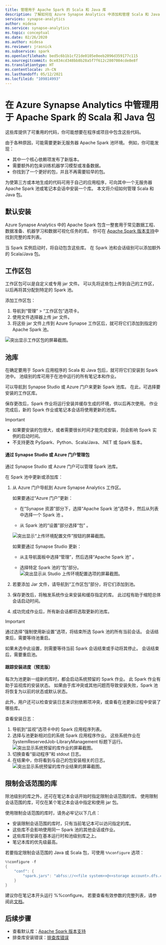 ```yaml
---
title: 管理用于 Apache Spark 的 Scala 和 Java 库
description: 了解如何在 Azure Synapse Analytics 中添加和管理 Scala 和 Java 库。
services: synapse-analytics
author: midesa
ms.service: synapse-analytics
ms.topic: conceptual
ms.date: 02/26/2020
ms.author: midesa
ms.reviewer: jrasnick
ms.subservice: spark
ms.openlocfilehash: bed5c6b1b1cf21de0105e0eeb2096d359177c115
ms.sourcegitcommit: 0ce834cd348bb8b28a5f7f612c2807084cde8e8f
ms.translationtype: HT
ms.contentlocale: zh-CN
ms.lasthandoff: 05/12/2021
ms.locfileid: "109814993"
---
```

# <a name="manage-scala-and-java-packages-for-apache-spark-in-azure-synapse-analytics"></a>在 Azure Synapse Analytics 中管理用于 Apache Spark 的 Scala 和 Java 包

这些库提供了可重用的代码，你可能想要在程序或项目中包含这些代码。 

由于各种原因，可能需要更新无服务器 Apache Spark 池环境。 例如，你可能发现：
- 其中一个核心依赖项发布了新版本。
- 需要额外的包来训练机器学习模型或准备数据。
- 你找到了一个更好的包，并且不再需要较早的包。

为使第三方或本地生成的代码可用于自己的应用程序，可向其中一个无服务器 Apache Spark 池或笔记本会话中安装一个库。 本文将介绍如何管理 Scala 和 Java 包。

## <a name="default-installation"></a>默认安装
Azure Synapse Analytics 中的 Apache Spark 包含一整套用于常见数据工程、数据准备、机器学习和数据可视化任务的库。 你可在 [Apache Spark 版本支持](apache-spark-version-support.md)中找到完整的库列表。 

当 Spark 实例启动时，将自动包含这些库。 在 Spark 池和会话级别可以添加额外的 Scala/Java 包。

## <a name="workspace-packages"></a>工作区包
工作区包可以是自定义或专用 jar 文件。 可以先将这些包上传到自己的工作区，以后再将其分配到特定的 Spark 池。

添加工作区包：
1. 导航到“管理” > “工作区包”选项卡。
2. 使用文件选择器上传 jar 文件。
3. 将这些 jar 文件上传到 Azure Synapse 工作区后，就可将它们添加到指定的 Apache Spark 池。

![突出显示工作区包的屏幕截图。](./media/apache-spark-azure-portal-add-libraries/studio-add-workspace-package.png "查看工作区包")

## <a name="pool-libraries"></a>池库
在确定要用于 Spark 应用程序的 Scala 和 Java 包后，就可将它们安装到 Spark 池中。 池级别的库可用于在池中运行的所有笔记本和作业。

可以导航到 Synapse Studio 或 Azure 门户来更新 Spark 池库。 在此，可选择要安装的工作区库。 

保存更改后，Spark 作业将运行安装并缓存生成的环境，供以后再次使用。 作业完成后，新的 Spark 作业或笔记本会话将使用更新的池库。 

> [!IMPORTANT]
> - 如果要安装的包很大，或者需要很长时间才能完成安装，则会影响 Spark 实例的启动时间。
> - 不支持更改 PySpark、Python、Scala/Java、.NET 或 Spark 版本。

#### <a name="manage-packages-from-synapse-studio-or-azure-portal"></a>通过 Synapse Studio 或 Azure 门户管理包
通过 Synapse Studio 或 Azure 门户可以管理 Spark 池库。 

在 Spark 池中更新或添加库：
1. 从 Azure 门户导航到 Azure Synapse Analytics 工作区。

    如果要通过“Azure 门户”更新：

    - 在“Synapse 资源”部分下，选择“Apache Spark 池”选项卡，然后从列表中选择一个 Spark 池 。
     
    - 从 Spark 池的“设置”部分选择“包” 。
  
    ![突出显示“上传环境配置文件”按钮的屏幕截图。](./media/apache-spark-azure-portal-add-libraries/apache-spark-add-library-azure.png "添加 Python 库")
   
    如果要通过 Synapse Studio 更新：
    - 从主导航面板中选择“管理”，然后选择“Apache Spark 池” 。

    - 选择特定 Spark 池的“包”部分。
    ![突出显示从 Studio 上传环境配置选项的屏幕截图。](./media/apache-spark-azure-portal-add-libraries/studio-update-libraries.png "从 Studio 添加 Python 库")
   
2. 若要添加 Jar 文件，请导航到“工作区包”部分，将它们添加到池。 
3. 保存更改后，将触发系统作业来安装和缓存指定的库。 此过程有助于缩短总体会话启动时间。 
4. 成功完成作业后，所有新会话都将选取更新的池库。

> [!IMPORTANT]
> 通过选择“强制使用新设置”选项，将结束所选 Spark 池的所有当前会话。 会话结束后，需要等待池重启。 
>
> 如果未选中此设置，则需要等待当前 Spark 会话结束或手动将其停止。 会话结束后，需要重启池。

#### <a name="track-installation-progress-preview"></a>跟踪安装进度（预览版）
每次为池更新一组新的库时，都会启动系统预留的 Spark 作业。 此 Spark 作业有助于监视库的安装状态。 如果由于库冲突或其他问题而导致安装失败，Spark 池将恢复为以前的状态或默认状态。 

此外，用户还可以检查安装日志来识别依赖项冲突，或查看在池更新过程中安装了哪些库。

查看安装日志：
1. 导航到“监视”选项卡中的 Spark 应用程序列表。 
2. 选择与池更新相对应的系统 Spark 应用程序作业。 这些系统作业在 SystemReservedJob-LibraryManagement 标题下运行。
   ![突出显示系统预留的库作业的屏幕截图。](./media/apache-spark-azure-portal-add-libraries/system-reserved-library-job.png "查看系统库作业")
3. 切换查看“驱动程序”和 stdout 日志。 
4. 在结果中，你将看到与自己的包安装相关的日志。
    ![突出显示系统预留的库作业结果的屏幕截图。](./media/apache-spark-azure-portal-add-libraries/system-reserved-library-job-results.png "查看系统库作业进度")

## <a name="session-scoped-libraries"></a>限制会话范围的库 
除池级别的库之外，还可在笔记本会话开始时指定限制会话范围的库。  使用限制会话范围的库，可仅在某个笔记本会话中指定和使用 jar 包。 

使用限制会话范围的库时，请务必牢记以下几点：
   - 安装限制会话范围的库时，只有当前笔记本可以访问指定的库。 
   - 这些库不会影响使用同一 Spark 池的其他会话或作业。 
   - 这些库将安装在基本运行时和池级别库之上。 
   - 笔记本库的优先级最高。

若要指定限制会话范围的 Java 或 Scala 包，可使用 ```%%configure``` 选项：

```scala
%%configure -f
{
    "conf": {
        "spark.jars": "abfss://<<file system>>@<<storage account>.dfs.core.windows.net/<<path to JAR file>>",
    }
}
```

建议你在笔记本开头运行 %%configure。 若要查看有效参数的完整列表，请参阅此[文档](https://github.com/cloudera/livy#request-body)。

## <a name="next-steps"></a>后续步骤
- 查看默认库：[Apache Spark 版本支持](apache-spark-version-support.md)
- 排查库安装错误：[排查库错误](apache-spark-troubleshoot-library-errors.md)
